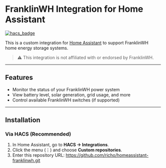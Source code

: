 # FranklinWH Integration for Home Assistant

[![hacs_badge](https://img.shields.io/badge/HACS-Custom-blue.svg?style=for-the-badge)](https://github.com/hacs/integration)

This is a custom integration for [Home Assistant](https://www.home-assistant.io/) to support FranklinWH home energy storage systems.

> ⚠️ This integration is not affiliated with or endorsed by FranklinWH.

---

## Features

- Monitor the status of your FranklinWH power system
- View battery level, solar generation, grid usage, and more
- Control available FranklinWH switches (if supported)

---

## Installation

### Via HACS (Recommended)

1. In Home Assistant, go to **HACS → Integrations**.
2. Click the menu (⋮) and choose **Custom repositories**.
3. Enter this repository URL: https://github.com/richo/homeassistant-franklinwh.git
